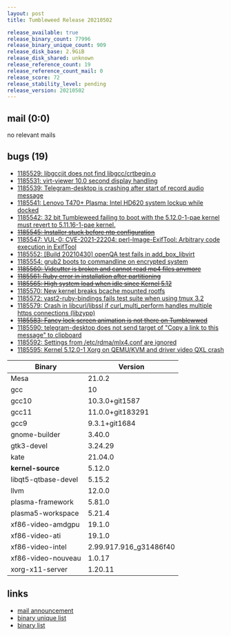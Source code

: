 ```yaml
---
layout: post
title: Tumbleweed Release 20210502

release_available: true
release_binary_count: 77996
release_binary_unique_count: 909
release_disk_base: 2.9GiB
release_disk_shared: unknown
release_reference_count: 19
release_reference_count_mail: 0
release_score: 72
release_stability_level: pending
release_version: 20210502
---
```


## mail (0:0)

no relevant mails

## bugs (19)

<!--more-->

- [1185529: libgccjit does not find libgcc/crtbegin.o](https://bugzilla.opensuse.org/show_bug.cgi?id=1185529)
- [1185531: virt-viewer 10.0 second display handling](https://bugzilla.opensuse.org/show_bug.cgi?id=1185531)
- [1185539: Telegram-desktop is crashing after start of record audio message](https://bugzilla.opensuse.org/show_bug.cgi?id=1185539)
- [1185541: Lenovo T470+ Plasma: Intel HD620 system lockup while docked](https://bugzilla.opensuse.org/show_bug.cgi?id=1185541)
- [1185542: 32 bit Tumbleweed failing to boot with the 5.12.0-1-pae kernel must revert to 5.11.16-1-pae kernel.](https://bugzilla.opensuse.org/show_bug.cgi?id=1185542)
- ~~[1185545: Installer stuck before ntp configuration](https://bugzilla.opensuse.org/show_bug.cgi?id=1185545)~~
- [1185547: VUL-0: CVE-2021-22204: perl-Image-ExifTool: Arbitrary code execution in ExifTool](https://bugzilla.opensuse.org/show_bug.cgi?id=1185547)
- [1185552: \[Build 20210430\] openQA test fails in add_box_libvirt](https://bugzilla.opensuse.org/show_bug.cgi?id=1185552)
- [1185554: grub2 boots to commandline on encrypted system](https://bugzilla.opensuse.org/show_bug.cgi?id=1185554)
- ~~[1185560: Vidcutter is broken and cannot read mp4 files anymore](https://bugzilla.opensuse.org/show_bug.cgi?id=1185560)~~
- ~~[1185561: Ruby error in installation after partitioning](https://bugzilla.opensuse.org/show_bug.cgi?id=1185561)~~
- ~~[1185565: High system load when idle since Kernel 5.12](https://bugzilla.opensuse.org/show_bug.cgi?id=1185565)~~
- [1185570: New kernel breaks bcache mounted rootfs](https://bugzilla.opensuse.org/show_bug.cgi?id=1185570)
- [1185572: yast2-ruby-bindings fails test suite when using  tmux 3.2](https://bugzilla.opensuse.org/show_bug.cgi?id=1185572)
- [1185579: Crash in libcurl/libssl if curl_multi_perform handles multiple https connections (libzypp)](https://bugzilla.opensuse.org/show_bug.cgi?id=1185579)
- ~~[1185583: Fancy lock screen animation is not there on Tumblewwed](https://bugzilla.opensuse.org/show_bug.cgi?id=1185583)~~
- [1185590: telegram-desktop does not send target of "Copy a link to this message" to clipboard](https://bugzilla.opensuse.org/show_bug.cgi?id=1185590)
- [1185592: Settings from /etc/rdma/mlx4.conf are ignored](https://bugzilla.opensuse.org/show_bug.cgi?id=1185592)
- [1185595: Kernel 5.12.0-1 Xorg on QEMU/KVM and driver video QXL crash](https://bugzilla.opensuse.org/show_bug.cgi?id=1185595)

Binary | Version
--- | ---
Mesa | 21.0.2
gcc | 10
gcc10 | 10.3.0+git1587
gcc11 | 11.0.0+git183291
gcc9 | 9.3.1+git1684
gnome-builder | 3.40.0
gtk3-devel | 3.24.29
kate | 21.04.0
**kernel-source** | 5.12.0
libqt5-qtbase-devel | 5.15.2
llvm | 12.0.0
plasma-framework | 5.81.0
plasma5-workspace | 5.21.4
xf86-video-amdgpu | 19.1.0
xf86-video-ati | 19.1.0
xf86-video-intel | 2.99.917.916_g31486f40
xf86-video-nouveau | 1.0.17
xorg-x11-server | 1.20.11

## links

- [mail announcement](https://github.com/boombatower/tumbleweed-review/issues/10)
- [binary unique list](http://download.opensuse.org/history/20210502/rpm.unique.list)
- [binary list](http://download.opensuse.org/history/20210502/rpm.list)
